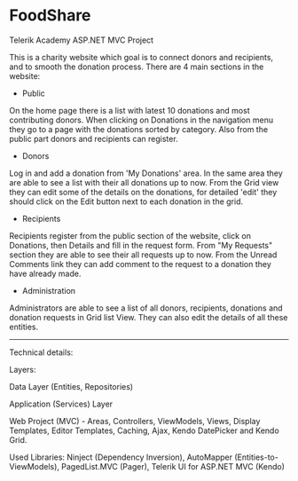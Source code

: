 FoodShare
==================

Telerik Academy ASP.NET MVC Project

This is a charity website which goal is to connect donors and recipients, and to smooth the donation process. There are 4 main sections in the website:

- Public 

On the home page there is a list with latest 10 donations and most contributing donors. When clicking on Donations in the navigation menu they go to a page with the donations sorted by category. Also from the public part donors and recipients can register. 

- Donors 

Log in and add a donation from 'My Donations' area. In the same area they are able to see a list with their all donations up to now. From the Grid view they can edit some of the details on the donations, for detailed 'edit' they should click on the Edit button next to each donation in the grid.   

- Recipients

Recipients register from the public section of the website, click on Donations, then Details and fill in the request form. From "My Requests" section they are able to see their all requests up to now. From the Unread Comments link they can add comment to the request to a donation they have already made.

- Administration

Administrators are able to see a list of all donors, recipients, donations and donation requests in Grid list View. They can also edit the details of all these entities.

----------------------

Technical details: 

Layers: 

Data Layer (Entities, Repositories)

Application (Services) Layer

Web Project (MVC) - Areas, Controllers, ViewModels, Views, Display Templates, Editor Templates, Caching, Ajax, Kendo DatePicker and Kendo Grid.


Used Libraries: Ninject (Dependency Inversion), AutoMapper (Entities-to-ViewModels), PagedList.MVC (Pager), Telerik UI for ASP.NET MVC (Kendo)
